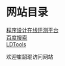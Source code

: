 
# 网站目录

<a href="https://icpc.ldu.edu.cn/" target="_blank">程序设计在线评测平台</a>  
<a href="https://www.baidu.com" target="_blank">百度搜索</a>  
<a href="https://ldtstore.com.cn/ldtools/" target="_blank">LDTools</a>  


欢迎崔韶琨访问网站


<!--

[程序设计在线评测平台](https://icpc.ldu.edu.cn/)  
[百度搜索](https://www.baidu.com)  
[LDTools](https://ldtstore.com.cn/ldtools/)  

# 1
## 2
### 3
*aaaaa*  
**aaaaa**  
~~aaaa~~  
---
 > aa
 
-->
